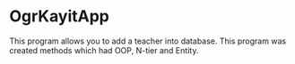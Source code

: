 # OgrKayitApp

This program allows you to add a teacher into database. 
This program was created methods which had OOP, N-tier and Entity.
